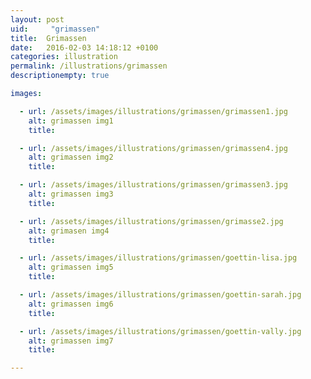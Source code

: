 ```yaml
---
layout: post
uid:     "grimassen"
title:  Grimassen
date:   2016-02-03 14:18:12 +0100
categories: illustration
permalink: /illustrations/grimassen
descriptionempty: true

images:

  - url: /assets/images/illustrations/grimassen/grimassen1.jpg
    alt: grimassen img1
    title:

  - url: /assets/images/illustrations/grimassen/grimassen4.jpg
    alt: grimassen img2
    title:

  - url: /assets/images/illustrations/grimassen/grimassen3.jpg
    alt: grimassen img3
    title:

  - url: /assets/images/illustrations/grimassen/grimasse2.jpg
    alt: grimasen img4
    title:

  - url: /assets/images/illustrations/grimassen/goettin-lisa.jpg
    alt: grimassen img5
    title:

  - url: /assets/images/illustrations/grimassen/goettin-sarah.jpg
    alt: grimassen img6
    title:

  - url: /assets/images/illustrations/grimassen/goettin-vally.jpg
    alt: grimassen img7
    title:

---
```

